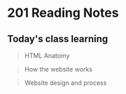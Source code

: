 # 201 Reading Notes
              
## Today's class learning

> HTML Anatomy

> How the website works

> Website design and process

